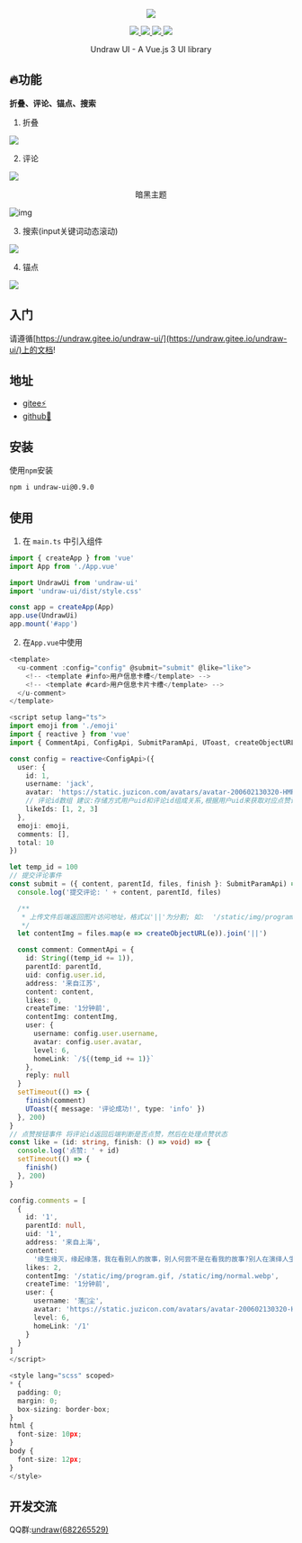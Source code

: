  <p align="center">
    <img src="https://s2.loli.net/2022/04/19/m4aqSs6DINYCLjG.png">
  </p>
<p align="center">
   <a href="https://www.npmjs.org/package/undraw-ui">
    <img src="https://img.shields.io/npm/v/undraw-ui.svg">
  </a>
  <a href="https://npmcharts.com/compare/undraw-ui?minimal=true">
    <img src="https://img.shields.io/npm/dt/undraw-ui.svg">
  </a>
  <a href="https://github.com/vuejs/core">
    <img src="https://img.shields.io/badge/dependencies-vue%E2%89%A53.2.0-green">
  </a>
   <a href="https://github.com/element-plus/element-plus">
    <img src="https://img.shields.io/badge/dependencies-ElementPlus%E2%89%A52.1.8-green">
  </a>




<p align="center">Undraw UI - A Vue.js 3 UI library</p>

## 🔥功能

**折叠、评论、锚点、搜索**



1. 折叠

![](https://s2.loli.net/2022/04/28/frd5h8bulF7SZK6.png)


2. 评论

![](https://s2.loli.net/2022/04/28/HtGWBxsJ5LljDEU.png)

<p style="text-align: center">暗黑主题<p>

![img](https://gitee.com/undraw/undraw-ui/raw/master/public/docs/comment-2.png)

3. 搜索(input关键词动态滚动)

![](https://s2.loli.net/2022/06/22/juvX79t6OPcaWZs.png)

4. 锚点

![](https://s2.loli.net/2022/04/30/r2XbGviK8FqUoRQ.png)

## 入门

请遵循[https://undraw.gitee.io/undraw-ui/](https://undraw.gitee.io/undraw-ui/)上的文档!

## 地址

- [gitee⚡️](https://gitee.com/undraw/undraw-ui)
- [github📌](https://github.com/readpage/undraw-ui)

## 安装

使用`npm`安装

```bash
npm i undraw-ui@0.9.0
```



## 使用

1. 在 `main.ts` 中引入组件

```ts
import { createApp } from 'vue'
import App from './App.vue'

import UndrawUi from 'undraw-ui'
import 'undraw-ui/dist/style.css'

const app = createApp(App)
app.use(UndrawUi)
app.mount('#app')
```

2. 在`App.vue`中使用
```ts
<template>
  <u-comment :config="config" @submit="submit" @like="like">
    <!-- <template #info>用户信息卡槽</template> -->
    <!-- <template #card>用户信息卡片卡槽</template> -->
  </u-comment>
</template>

<script setup lang="ts">
import emoji from './emoji'
import { reactive } from 'vue'
import { CommentApi, ConfigApi, SubmitParamApi, UToast, createObjectURL } from 'undraw-ui'

const config = reactive<ConfigApi>({
  user: {
    id: 1,
    username: 'jack',
    avatar: 'https://static.juzicon.com/avatars/avatar-200602130320-HMR2.jpeg?x-oss-process=image/resize,w_100',
    // 评论id数组 建议:存储方式用户uid和评论id组成关系,根据用户uid来获取对应点赞评论id,然后加入到数组中返回
    likeIds: [1, 2, 3]
  },
  emoji: emoji,
  comments: [],
  total: 10
})

let temp_id = 100
// 提交评论事件
const submit = ({ content, parentId, files, finish }: SubmitParamApi) => {
  console.log('提交评论: ' + content, parentId, files)

  /**
   * 上传文件后端返回图片访问地址，格式以'||'为分割; 如:  '/static/img/program.gif||/static/img/normal.webp'
   */
  let contentImg = files.map(e => createObjectURL(e)).join('||')

  const comment: CommentApi = {
    id: String((temp_id += 1)),
    parentId: parentId,
    uid: config.user.id,
    address: '来自江苏',
    content: content,
    likes: 0,
    createTime: '1分钟前',
    contentImg: contentImg,
    user: {
      username: config.user.username,
      avatar: config.user.avatar,
      level: 6,
      homeLink: `/${(temp_id += 1)}`
    },
    reply: null
  }
  setTimeout(() => {
    finish(comment)
    UToast({ message: '评论成功!', type: 'info' })
  }, 200)
}
// 点赞按钮事件 将评论id返回后端判断是否点赞，然后在处理点赞状态
const like = (id: string, finish: () => void) => {
  console.log('点赞: ' + id)
  setTimeout(() => {
    finish()
  }, 200)
}

config.comments = [
  {
    id: '1',
    parentId: null,
    uid: '1',
    address: '来自上海',
    content:
      '缘生缘灭，缘起缘落，我在看别人的故事，别人何尝不是在看我的故事?别人在演绎人生，我又何尝不是在这场戏里?谁的眼神沧桑了谁?我的眼神，只是沧桑了自己[喝酒]',
    likes: 2,
    contentImg: '/static/img/program.gif, /static/img/normal.webp',
    createTime: '1分钟前',
    user: {
      username: '落🤍尘',
      avatar: 'https://static.juzicon.com/avatars/avatar-200602130320-HMR2.jpeg?x-oss-process=image/resize,w_100',
      level: 6,
      homeLink: '/1'
    }
  }
]
</script>

<style lang="scss" scoped>
* {
  padding: 0;
  margin: 0;
  box-sizing: border-box;
}
html {
  font-size: 10px;
}
body {
  font-size: 12px;
}
</style>

```

## 开发交流

QQ群:[undraw(682265529)](https://jq.qq.com/?_wv=1027&k=NsgARkfw)

